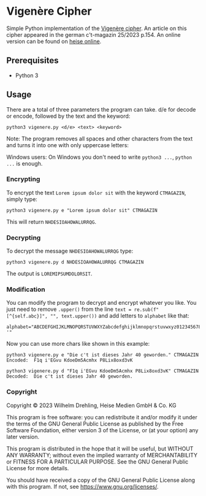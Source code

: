 # Vigenère Cipher

Simple Python implementation of the [Vigenère cipher](https://en.wikipedia.org/wiki/Vigen%C3%A8re_cipher).
An article on this cipher appeared in the german c't-magazin 25/2023 p.154. An online version can be found on [heise online](https://www.heise.de/hintergrund/Historische-Kryptografie-Vigenere-Chiffre-in-Python-programmiert-9339405.html).
## Prerequisites

- Python 3
 
## Usage

There are a total of three parameters the program can take. d/e for decode or encode, followed by the text and the keyword:

```
python3 vigenere.py <d/e> <text> <keyword>
```

Note: The program removes all spaces and other characters from the text and turns it into one with only uppercase letters:

Windows users: On Windows you don't need to write `python3 ...`, `python ...` is enough.

### Encrypting

To encrypt the text `Lorem ipsum dolor sit` with the keyword `CTMAGAZIN`, simply type:

```
python3 vigenere.py e "Lorem ipsum dolor sit" CTMAGAZIN
```

This will return `NHDESIOAHOWALURRQG`.

### Decrypting

To decrypt the message `NHDESIOAHOWALURRQG` type:

```
python3 vigenere.py d NHDESIOAHOWALURRQG CTMAGAZIN
```

The output is `LOREMIPSUMDOLORSIT`.

### Modification

You can modify the program to decrypt and encrypt whatever you like. You just need to remove ```.upper()``` from the line ```text = re.sub(f"[^{self.abc}]", "", text.upper())``` and add letters to ```alphabet``` like that:
```
alphabet="ABCDEFGHIJKLMNOPQRSTUVWXYZabcdefghijklmnopqrstuvwxyz0123456789,. '"
```
Now you can use more chars like shown in this example:
```
python3 vigenere.py e "Die c't ist dieses Jahr 40 geworden." CTMAGAZIN
Encoded:  F1q i'EGvu KdoeDm5Acmhx P8Lix8oxd3vK

python3 vigenere.py d "F1q i'EGvu KdoeDm5Acmhx P8Lix8oxd3vK" CTMAGAZIN
Decoded:  Die c't ist dieses Jahr 40 geworden.
```

### Copyright

Copyright ©️ 2023 Wilhelm Drehling, Heise Medien GmbH & Co. KG

This program is free software: you can redistribute it and/or modify it under the terms of the GNU General Public License as published by the Free Software Foundation, either version 3 of the License, or (at your option) any later version.

This program is distributed in the hope that it will be useful, but WITHOUT ANY WARRANTY; without even the implied warranty of MERCHANTABILITY or FITNESS FOR A PARTICULAR PURPOSE. See the GNU General Public License for more details.

You should have received a copy of the GNU General Public License along with this program. If not, see https://www.gnu.org/licenses/.
